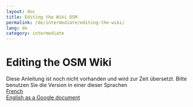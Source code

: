 ```yaml
---
layout: doc
title: Editing the Wiki OSM
permalink: /de/intermediate/editing-the-wiki/
lang: de
category: intermediate
---
```


Editing the OSM Wiki
====================

Diese Anleitung ist noch nicht vorhanden und wird zur Zeit übersetzt. Bitte benutzen Sie die Version in einer dieser Sprachen  
[French](/fr/intermediate/editing-the-wiki/)  
[English as a Google document](https://docs.google.com/document/d/1G2LrM0ASKh7X175Hi16srnOBtofmsZwlj5x7EJTvi1g/edit)  

